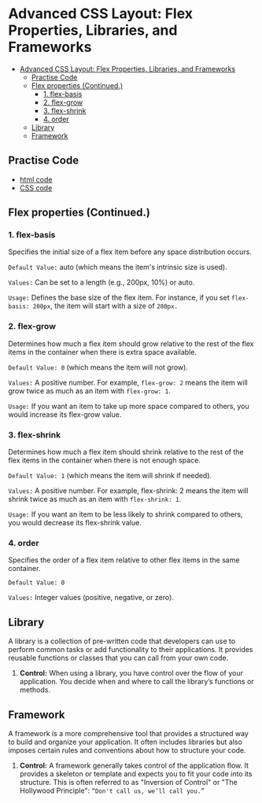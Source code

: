 # Advanced CSS Layout: Flex Properties, Libraries, and Frameworks

- [Advanced CSS Layout: Flex Properties, Libraries, and Frameworks](#advanced-css-layout-flex-properties-libraries-and-frameworks)
  - [Practise Code](#practise-code)
  - [Flex properties (Continued.)](#flex-properties-continued)
    - [1. flex-basis](#1-flex-basis)
    - [2. flex-grow](#2-flex-grow)
    - [3. flex-shrink](#3-flex-shrink)
    - [4. order](#4-order)
  - [Library](#library)
  - [Framework](#framework)

## Practise Code

- [html code](./index.html)
- [CSS code](./main.css)

## Flex properties (Continued.)

### 1. flex-basis

Specifies the initial size of a flex item before any space distribution occurs.

`Default Value:` auto (which means the item's intrinsic size is used).

`Values:` Can be set to a length (e.g., 200px, 10%) or auto.

`Usage:` Defines the base size of the flex item. For instance, if you set `flex-basis: 200px`, the item will start with a size of `200px.`

### 2. flex-grow

Determines how much a flex item should grow relative to the rest of the flex items in the container when there is extra space available.

`Default Value: 0` (which means the item will not grow).

`Values:` A positive number. For example, `flex-grow: 2` means the item will grow twice as much as an item with `flex-grow: 1`.

`Usage:` If you want an item to take up more space compared to others, you would increase its flex-grow value.

### 3. flex-shrink

Determines how much a flex item should shrink relative to the rest of the flex items in the container when there is not enough space.

`Default Value: 1` (which means the item will shrink if needed).

`Values:` A positive number. For example, flex-shrink: 2 means the item will shrink twice as much as an item with `flex-shrink: 1`.

`Usage:` If you want an item to be less likely to shrink compared to others, you would decrease its flex-shrink value.

### 4. order

Specifies the order of a flex item relative to other flex items in the same container.

`Default Value: 0`

`Values:` Integer values (positive, negative, or zero).

## Library

A library is a collection of pre-written code that developers can use to perform common tasks or add functionality to their applications. It provides reusable functions or classes that you can call from your own code.

1. **Control:** When using a library, you have control over the flow of your application. You decide when and where to call the library’s functions or methods.

## Framework

A framework is a more comprehensive tool that provides a structured way to build and organize your application. It often includes libraries but also imposes certain rules and conventions about how to structure your code.

1.  **Control:** A framework generally takes control of the application flow. It provides a skeleton or template and expects you to fit your code into its structure. This is often referred to as "Inversion of Control" or "The Hollywood Principle": `“Don't call us, we’ll call you.”`
